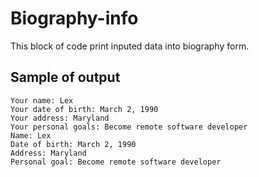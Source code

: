 # Biography-info
This block of code print inputed data into biography form.
## Sample of output
```
Your name: Lex
Your date of birth: March 2, 1990
Your address: Maryland
Your personal goals: Become remote software developer
Name: Lex 
Date of birth: March 2, 1990 
Address: Maryland 
Personal goal: Become remote software developer
```
